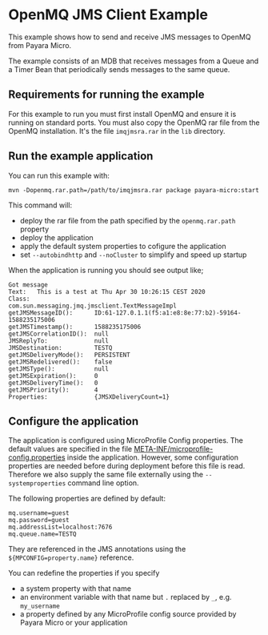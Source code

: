 # OpenMQ JMS Client Example

This example shows how to send and receive JMS messages to OpenMQ from Payara Micro.

The example consists of an MDB that receives messages from a Queue and a Timer Bean that
periodically sends messages to the same queue.

## Requirements for running the example

For this example to run you must first install OpenMQ and ensure it is running on standard ports.
You must also copy the OpenMQ rar file from the OpenMQ installation. It's the file `imqjmsra.rar` in the `lib` directory.

## Run the example application

You can run this example with:

```
mvn -Dopenmq.rar.path=/path/to/imqjmsra.rar package payara-micro:start
```

This command will:

* deploy the rar file from the path specified by the `openmq.rar.path` property
* deploy the application
* apply the default system properties to cofigure the application
* set `--autobindhttp` and `--noCluster` to simplify and speed up startup

When the application is running you should see output like;

```shell
Got message 
Text:   This is a test at Thu Apr 30 10:26:15 CEST 2020
Class:                  com.sun.messaging.jmq.jmsclient.TextMessageImpl
getJMSMessageID():      ID:61-127.0.1.1(f5:a1:e8:8e:77:b2)-59164-1588235175006
getJMSTimestamp():      1588235175006
getJMSCorrelationID():  null
JMSReplyTo:             null
JMSDestination:         TESTQ
getJMSDeliveryMode():   PERSISTENT
getJMSRedelivered():    false
getJMSType():           null
getJMSExpiration():     0
getJMSDeliveryTime():   0
getJMSPriority():       4
Properties:             {JMSXDeliveryCount=1}
```

## Configure the application

The application is configured using MicroProfile Config properties. The default values are specified in the file [META-INF/microprofile-config.properties](src/main/resources/META-INF/microprofile-config.properties) inside the application. However, some configuration properties are needed before during deployment before this file is read. Therefore we also supply the same file externally using the `--systemproperties` command line option.

The following properties are defined by default:

```
mq.username=guest
mq.password=guest
mq.addressList=localhost:7676
mq.queue.name=TESTQ
```

They are referenced in the JMS annotations using the `${MPCONFIG=property.name}` reference.

You can redefine the properties if you specify

* a system property with that name
* an environment variable with that name but `.` replaced by `_`, e.g. `my_username`
* a property defined by any MicroProfile config source provided by Payara Micro or your application